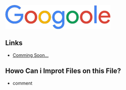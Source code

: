 
![Logo](https://github.com/BargmyGames/googoole/blob/gh-pages/28484bfb80328a1451f01c402dc1f86f.png?raw=true)


## Links

 - [Comming Soon...](https://bargmygames.github.io)



## Howo Can i Improt Files on this File?

- comment






